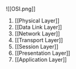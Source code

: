 ![[OSI.png]]

1. [[Physical Layer]]
2. [[Data Link Layer]]
3. [[Network Layer]]
4. [[Transport Layer]]
5. [[Session Layer]]
6. [[Presentation Layer]]
7. [[Application Layer]]
